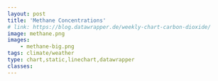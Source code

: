```yaml
---
layout: post
title: 'Methane Concentrations'
# link: https://blog.datawrapper.de/weekly-chart-carbon-dioxide/
image: methane.png
images:
    - methane-big.png
tags: climate/weather
type: chart,static,linechart,datawrapper
classes:
---
```

